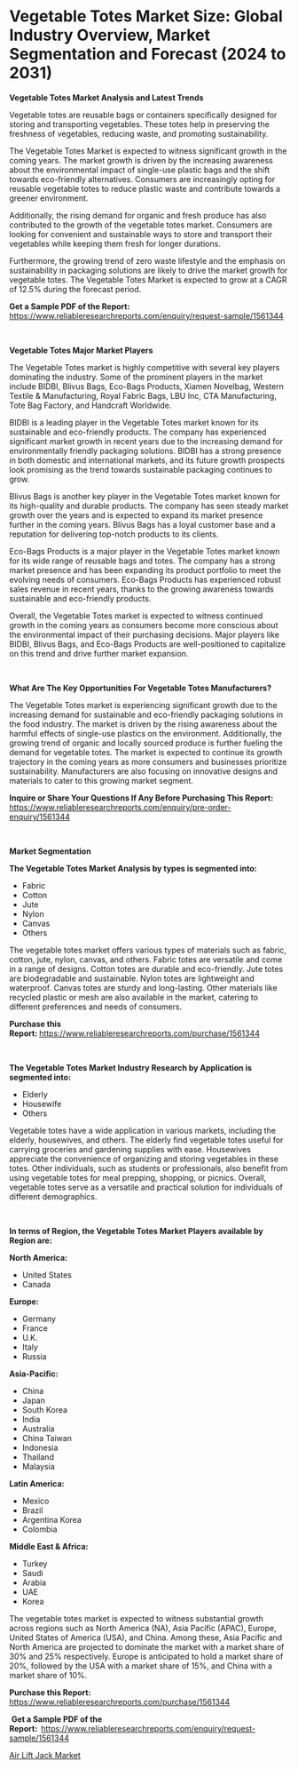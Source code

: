 <p><h1>Vegetable Totes Market Size: Global Industry Overview, Market Segmentation and Forecast (2024 to 2031)</h1></p><p><strong>Vegetable Totes Market Analysis and Latest Trends</strong></p>
<p><p>Vegetable totes are reusable bags or containers specifically designed for storing and transporting vegetables. These totes help in preserving the freshness of vegetables, reducing waste, and promoting sustainability.</p><p>The Vegetable Totes Market is expected to witness significant growth in the coming years. The market growth is driven by the increasing awareness about the environmental impact of single-use plastic bags and the shift towards eco-friendly alternatives. Consumers are increasingly opting for reusable vegetable totes to reduce plastic waste and contribute towards a greener environment.</p><p>Additionally, the rising demand for organic and fresh produce has also contributed to the growth of the vegetable totes market. Consumers are looking for convenient and sustainable ways to store and transport their vegetables while keeping them fresh for longer durations.</p><p>Furthermore, the growing trend of zero waste lifestyle and the emphasis on sustainability in packaging solutions are likely to drive the market growth for vegetable totes. The Vegetable Totes Market is expected to grow at a CAGR of 12.5% during the forecast period.</p></p>
<p><strong>Get a Sample PDF of the Report:&nbsp;</strong> <a href="https://www.reliableresearchreports.com/enquiry/request-sample/1561344">https://www.reliableresearchreports.com/enquiry/request-sample/1561344</a></p>
<p>&nbsp;</p>
<p><strong>Vegetable Totes Major Market Players</strong></p>
<p><p>The Vegetable Totes market is highly competitive with several key players dominating the industry. Some of the prominent players in the market include BIDBI, Blivus Bags, Eco-Bags Products, Xiamen Novelbag, Western Textile & Manufacturing, Royal Fabric Bags, LBU Inc, CTA Manufacturing, Tote Bag Factory, and Handcraft Worldwide.</p><p>BIDBI is a leading player in the Vegetable Totes market known for its sustainable and eco-friendly products. The company has experienced significant market growth in recent years due to the increasing demand for environmentally friendly packaging solutions. BIDBI has a strong presence in both domestic and international markets, and its future growth prospects look promising as the trend towards sustainable packaging continues to grow.</p><p>Blivus Bags is another key player in the Vegetable Totes market known for its high-quality and durable products. The company has seen steady market growth over the years and is expected to expand its market presence further in the coming years. Blivus Bags has a loyal customer base and a reputation for delivering top-notch products to its clients.</p><p>Eco-Bags Products is a major player in the Vegetable Totes market known for its wide range of reusable bags and totes. The company has a strong market presence and has been expanding its product portfolio to meet the evolving needs of consumers. Eco-Bags Products has experienced robust sales revenue in recent years, thanks to the growing awareness towards sustainable and eco-friendly products.</p><p>Overall, the Vegetable Totes market is expected to witness continued growth in the coming years as consumers become more conscious about the environmental impact of their purchasing decisions. Major players like BIDBI, Blivus Bags, and Eco-Bags Products are well-positioned to capitalize on this trend and drive further market expansion.</p></p>
<p>&nbsp;</p>
<p><strong>What Are The Key Opportunities For Vegetable Totes Manufacturers?</strong></p>
<p><p>The Vegetable Totes market is experiencing significant growth due to the increasing demand for sustainable and eco-friendly packaging solutions in the food industry. The market is driven by the rising awareness about the harmful effects of single-use plastics on the environment. Additionally, the growing trend of organic and locally sourced produce is further fueling the demand for vegetable totes. The market is expected to continue its growth trajectory in the coming years as more consumers and businesses prioritize sustainability. Manufacturers are also focusing on innovative designs and materials to cater to this growing market segment.</p></p>
<p><strong>Inquire or Share Your Questions If Any Before Purchasing This Report:</strong> <a href="https://www.reliableresearchreports.com/enquiry/pre-order-enquiry/1561344">https://www.reliableresearchreports.com/enquiry/pre-order-enquiry/1561344</a></p>
<p>&nbsp;</p>
<p><strong>Market Segmentation</strong></p>
<p><strong>The Vegetable Totes Market Analysis by types is segmented into:</strong></p>
<p><ul><li>Fabric</li><li>Cotton</li><li>Jute</li><li>Nylon</li><li>Canvas</li><li>Others</li></ul></p>
<p><p>The vegetable totes market offers various types of materials such as fabric, cotton, jute, nylon, canvas, and others. Fabric totes are versatile and come in a range of designs. Cotton totes are durable and eco-friendly. Jute totes are biodegradable and sustainable. Nylon totes are lightweight and waterproof. Canvas totes are sturdy and long-lasting. Other materials like recycled plastic or mesh are also available in the market, catering to different preferences and needs of consumers.</p></p>
<p><strong>Purchase this Report:&nbsp;</strong><a href="https://www.reliableresearchreports.com/purchase/1561344">https://www.reliableresearchreports.com/purchase/1561344</a></p>
<p>&nbsp;</p>
<p><strong>The Vegetable Totes Market Industry Research by Application is segmented into:</strong></p>
<p><ul><li>Elderly</li><li>Housewife</li><li>Others</li></ul></p>
<p><p>Vegetable totes have a wide application in various markets, including the elderly, housewives, and others. The elderly find vegetable totes useful for carrying groceries and gardening supplies with ease. Housewives appreciate the convenience of organizing and storing vegetables in these totes. Other individuals, such as students or professionals, also benefit from using vegetable totes for meal prepping, shopping, or picnics. Overall, vegetable totes serve as a versatile and practical solution for individuals of different demographics.</p></p>
<p>&nbsp;</p>
<p><strong>In terms of Region, the Vegetable Totes Market Players available by Region are:</strong></p>
<p>
    <p> <strong> North America: </strong>
        <ul>
            <li>United States</li>
            <li>Canada</li>
        </ul>
        </p> 
    <p> <strong> Europe: </strong>
        <ul>
            <li>Germany</li>
            <li>France</li>
            <li>U.K.</li>
            <li>Italy</li>
            <li>Russia</li>
        </ul>
        </p> 
    <p> <strong> Asia-Pacific: </strong>
        <ul>
            <li>China</li>
            <li>Japan</li>
            <li>South Korea</li>
            <li>India</li>
            <li>Australia</li>
            <li>China Taiwan</li>
            <li>Indonesia</li>
            <li>Thailand</li>
            <li>Malaysia</li>
        </ul>
        </p> 
    <p> <strong> Latin America: </strong>
        <ul>
            <li>Mexico</li>
            <li>Brazil</li>
            <li>Argentina Korea</li>
            <li>Colombia</li>
        </ul>
        </p> 
    <p> <strong> Middle East & Africa: </strong>
        <ul>
            <li>Turkey</li>
            <li>Saudi</li>
            <li>Arabia</li>
            <li>UAE</li>
            <li>Korea</li>
        </ul>
    </p>
    </p>
<p><p>The vegetable totes market is expected to witness substantial growth across regions such as North America (NA), Asia Pacific (APAC), Europe, United States of America (USA), and China. Among these, Asia Pacific and North America are projected to dominate the market with a market share of 30% and 25% respectively. Europe is anticipated to hold a market share of 20%, followed by the USA with a market share of 15%, and China with a market share of 10%.</p></p>
<p><strong>Purchase this Report: </strong><a href="https://www.reliableresearchreports.com/purchase/1561344">https://www.reliableresearchreports.com/purchase/1561344</a></p>
<p>&nbsp;<strong>Get a Sample PDF of the Report:&nbsp;&nbsp;</strong><a href="https://www.reliableresearchreports.com/enquiry/request-sample/1561344">https://www.reliableresearchreports.com/enquiry/request-sample/1561344</a></p>
<p><strong></strong></p>
<p><p><a href="https://adventurous-uranium-ef9.notion.site/Air-Lift-Jack-Market-Size-and-Examines-its-Market-Scope-with-a-Primary-Focus-on-Growth-Opportuniti-38d6479cf6a8413a80985581fe81de25">Air Lift Jack Market</a></p></p>